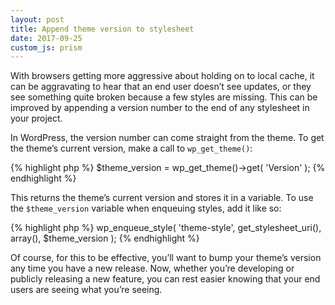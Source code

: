 ```yaml
---
layout: post
title: Append theme version to stylesheet
date: 2017-09-25
custom_js: prism
---
```

With browsers getting more aggressive about holding on to local cache, it can be aggravating to hear that an end user doesn’t see updates, or they see something quite broken because a few styles are missing. This can be improved by appending a version number to the end of any stylesheet in your project.

In WordPress, the version number can come straight from the theme. To get the theme’s current version, make a call to `wp_get_theme()`:

{% highlight php %}
$theme_version = wp_get_theme()->get( 'Version' );
{% endhighlight %}

This returns the theme’s current version and stores it in a variable. To use the `$theme_version` variable when enqueuing styles, add it like so:

{% highlight php %}
wp_enqueue_style( 'theme-style', get_stylesheet_uri(), array(), $theme_version );
{% endhighlight %}

Of course, for this to be effective, you’ll want to bump your theme’s version any time you have a new release. Now, whether you’re developing or publicly releasing a new feature, you can rest easier knowing that your end users are seeing what you’re seeing.
